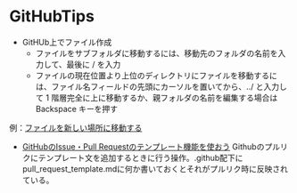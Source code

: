 # GitHubTips
* GitHUb上でファイル作成
    * ファイルをサブフォルダに移動するには、移動先のフォルダの名前を入力して、最後に / を入力
    * ファイルの現在位置より上位のディレクトリにファイルを移動するには、ファイル名フィールドの先頭にカーソルを置いてから、../ と入力して 1 階層完全に上に移動するか、親フォルダの名前を編集する場合は Backspace キーを押す
    
例：[ファイルを新しい場所に移動する](https://docs.github.com/ja/github/managing-files-in-a-repository/moving-a-file-to-a-new-location)

* [GitHubのIssue・Pull Requestのテンプレート機能を使おう](https://qiita.com/nyamogera/items/3fe6985b45fbd5377184)
Githubのプルリクにテンプレート文を追加するときに行う操作。.github配下にpull_request_template.mdに何か書いておくとそれがプルリク時に反映されている。
